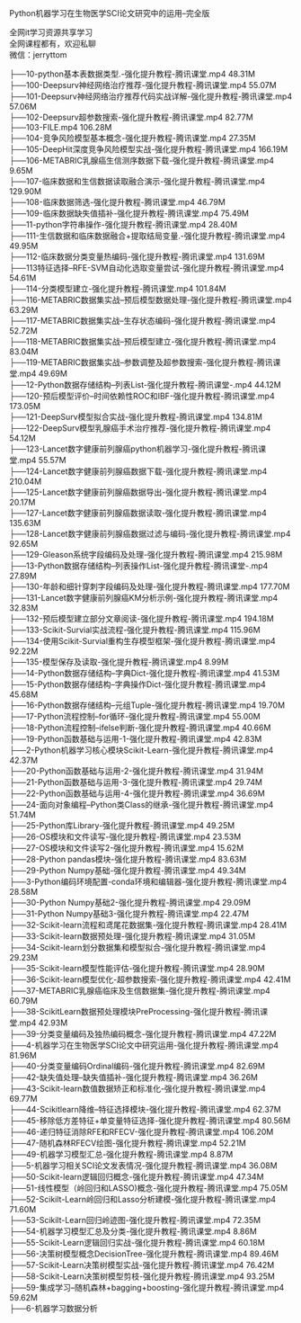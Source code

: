 Python机器学习在生物医学SCI论文研究中的运用–完全版

全网it学习资源共享学习<br>全网课程都有，欢迎私聊<br>微信：jerryttom<br>

├──10-python基本表数据类型.-强化提升教程-腾讯课堂.mp4 48.31M<br> ├──100-Deepsurv神经网络治疗推荐-强化提升教程-腾讯课堂.mp4 55.07M<br> ├──101-Deepsurv神经网络治疗推荐代码实战详解-强化提升教程-腾讯课堂.mp4 57.06M<br> ├──102-Deepsurv超参数搜索-强化提升教程-腾讯课堂.mp4 82.77M<br> ├──103-FILE.mp4 106.28M<br> ├──104-竞争风险模型基本概念-强化提升教程-腾讯课堂.mp4 27.35M<br> ├──105-DeepHit深度竞争风险模型实战-强化提升教程-腾讯课堂.mp4 166.19M<br> ├──106-METABRIC乳腺癌生信测序数据下载-强化提升教程-腾讯课堂.mp4 9.65M<br> ├──107-临床数据和生信数据读取融合演示-强化提升教程-腾讯课堂.mp4 129.90M<br> ├──108-临床数据筛选-强化提升教程-腾讯课堂.mp4 46.79M<br> ├──109-临床数据缺失值插补-强化提升教程-腾讯课堂.mp4 75.49M<br> ├──11-python字符串操作-强化提升教程-腾讯课堂.mp4 28.40M<br> ├──111-生信数据和临床数据融合+提取结局变量.-强化提升教程-腾讯课堂.mp4 49.95M<br> ├──112-临床数据分类变量热编码-强化提升教程-腾讯课堂.mp4 131.69M<br> ├──113特征选择–RFE-SVM自动化选取变量尝试-强化提升教程-腾讯课堂.mp4 54.61M<br> ├──114-分类模型建立-强化提升教程-腾讯课堂.mp4 101.84M<br> ├──116-METABRIC数据集实战–预后模型数据处理-强化提升教程-腾讯课堂.mp4 63.29M<br> ├──117-METABRIC数据集实战–生存状态编码-强化提升教程-腾讯课堂.mp4 52.72M<br> ├──118-METABRIC数据集实战–预后模型建立-强化提升教程-腾讯课堂.mp4 83.04M<br> ├──119-METABRIC数据集实战–参数调整及超参数搜索-强化提升教程-腾讯课堂.mp4 49.69M<br> ├──12-Python数据存储结构–列表List-强化提升教程-腾讯课堂-.mp4 44.12M<br> ├──120-预后模型评价–时间依赖性ROC和IBF-强化提升教程-腾讯课堂.mp4 173.05M<br> ├──121-DeepSurv模型拟合实战-强化提升教程-腾讯课堂.mp4 134.81M<br> ├──122-DeepSurv模型乳腺癌手术治疗推荐-强化提升教程-腾讯课堂.mp4 54.12M<br> ├──123-Lancet数字健康前列腺癌python机器学习-强化提升教程-腾讯课堂.mp4 55.57M<br> ├──124-Lancet数字健康前列腺癌数据下载-强化提升教程-腾讯课堂.mp4 210.04M<br> ├──125-Lancet数字健康前列腺癌数据导出-强化提升教程-腾讯课堂.mp4 20.17M<br> ├──127-Lancet数字健康前列腺癌数据读取-强化提升教程-腾讯课堂.mp4 135.63M<br> ├──128-Lancet数字健康前列腺癌数据过滤与编码-强化提升教程-腾讯课堂.mp4 92.65M<br> ├──129-Gleason系统字段编码及处理-强化提升教程-腾讯课堂.mp4 215.98M<br> ├──13-Python数据存储结构–列表操作List-强化提升教程-腾讯课堂-.mp4 27.89M<br> ├──130-年龄和细针穿刺字段编码及处理-强化提升教程-腾讯课堂.mp4 177.70M<br> ├──131-Lancet数字健康前列腺癌KM分析示例-强化提升教程-腾讯课堂.mp4 32.83M<br> ├──132-预后模型建立部分文章阅读-强化提升教程-腾讯课堂.mp4 194.18M<br> ├──133-Scikit-Survial实战流程-强化提升教程-腾讯课堂.mp4 115.96M<br> ├──134-使用Scikit-Survial重构生存模型框架-强化提升教程-腾讯课堂.mp4 92.22M<br> ├──135-模型保存及读取-强化提升教程-腾讯课堂.mp4 8.99M<br> ├──14-Python数据存储结构–字典Dict-强化提升教程-腾讯课堂.mp4 41.53M<br> ├──15-Python数据存储结构–字典操作Dict-强化提升教程-腾讯课堂.mp4 45.68M<br> ├──16-Python数据存储结构–元组Tuple-强化提升教程-腾讯课堂.mp4 19.70M<br> ├──17-Python流程控制–for循环-强化提升教程-腾讯课堂.mp4 55.00M<br> ├──18-Python流程控制–ifelse判断-强化提升教程-腾讯课堂.mp4 40.66M<br> ├──19-Python函数基础与运用-1-强化提升教程-腾讯课堂.mp4 42.83M<br> ├──2-Python机器学习核心模块Scikit-Learn-强化提升教程-腾讯课堂.mp4 42.37M<br> ├──20-Python函数基础与运用-2-强化提升教程-腾讯课堂.mp4 31.94M<br> ├──21-Python函数基础与运用-3-强化提升教程-腾讯课堂.mp4 29.74M<br> ├──22-Python函数基础与运用-4-强化提升教程-腾讯课堂.mp4 36.69M<br> ├──24-面向对象编程–Python类Class的继承-强化提升教程-腾讯课堂.mp4 51.74M<br> ├──25-Python库Library-强化提升教程-腾讯课堂.mp4 49.25M<br> ├──26-OS模块和文件读写-强化提升教程-腾讯课堂.mp4 23.53M<br> ├──27-OS模块和文件读写2-强化提升教程-腾讯课堂.mp4 15.62M<br> ├──28-Python pandas模块-强化提升教程-腾讯课堂.mp4 83.63M<br> ├──29-Python Numpy基础-强化提升教程-腾讯课堂.mp4 49.34M<br> ├──3-Python编码环境配置-conda环境和编辑器-强化提升教程-腾讯课堂.mp4 28.58M<br> ├──30-Python Numpy基础2-强化提升教程-腾讯课堂.mp4 29.09M<br> ├──31-Python Numpy基础3-强化提升教程-腾讯课堂.mp4 22.47M<br> ├──32-Scikit-learn流程和鸢尾花数据集-强化提升教程-腾讯课堂.mp4 28.41M<br> ├──33-Scikit-learn数据预处理-强化提升教程-腾讯课堂.mp4 31.05M<br> ├──34-Scikit-learn划分数据集和模型拟合-强化提升教程-腾讯课堂.mp4 29.23M<br> ├──35-Scikit-learn模型性能评估-强化提升教程-腾讯课堂.mp4 28.90M<br> ├──36-Scikit-learn模型优化-超参数搜索-强化提升教程-腾讯课堂.mp4 42.41M<br> ├──37-METABRIC乳腺癌临床及生信数据集-强化提升教程-腾讯课堂.mp4 60.79M<br> ├──38-ScikitLearn数据预处理模块PreProcessing-强化提升教程-腾讯课堂.mp4 42.93M<br> ├──39-分类变量编码及独热编码概念-强化提升教程-腾讯课堂.mp4 47.22M<br> ├──4-机器学习在生物医学SCI论文中研究运用-强化提升教程-腾讯课堂.mp4 81.96M<br> ├──40-分类变量编码Ordinal编码-强化提升教程-腾讯课堂.mp4 82.69M<br> ├──42-缺失值处理–缺失值插补-强化提升教程-腾讯课堂.mp4 36.26M<br> ├──43-Scikit-learn数值数据矫正和标准化-强化提升教程-腾讯课堂.mp4 69.77M<br> ├──44-Scikitlearn降维–特征选择模块-强化提升教程-腾讯课堂.mp4 62.37M<br> ├──45-移除低方差特征+单变量特征选择-强化提升教程-腾讯课堂.mp4 80.56M<br> ├──46-递归特征消除RFE和RFECV-强化提升教程-腾讯课堂.mp4 106.20M<br> ├──47-随机森林RFECV绘图-强化提升教程-腾讯课堂.mp4 52.21M<br> ├──49-机器学习模型汇总-强化提升教程-腾讯课堂.mp4 8.87M<br> ├──5-机器学习相关SCI论文发表情况-强化提升教程-腾讯课堂.mp4 36.08M<br> ├──50-Scikit-learn逻辑回归概念-强化提升教程-腾讯课堂.mp4 47.34M<br> ├──51-线性模型（岭回归和LASSO)概念-强化提升教程-腾讯课堂.mp4 75.05M<br> ├──52-Scikilt-Learn岭回归和Lasso分析建模-强化提升教程-腾讯课堂.mp4 71.60M<br> ├──53-Scikilt-Learn回归岭迹图-强化提升教程-腾讯课堂.mp4 72.35M<br> ├──54-机器学习模型汇总及分类-强化提升教程-腾讯课堂.mp4 8.86M<br> ├──55-Scikit-Learn逻辑回归实战-强化提升教程-腾讯课堂.mp4 60.18M<br> ├──56-决策树模型概念DecisionTree-强化提升教程-腾讯课堂.mp4 89.46M<br> ├──57-Scikit-Learn决策树模型实战-强化提升教程-腾讯课堂.mp4 76.42M<br> ├──58-Scikit-Learn决策树模型剪枝-强化提升教程-腾讯课堂.mp4 93.25M<br> ├──59-集成学习–随机森林+bagging+boosting-强化提升教程-腾讯课堂.mp4 59.62M<br> ├──6-机器学习数据分析